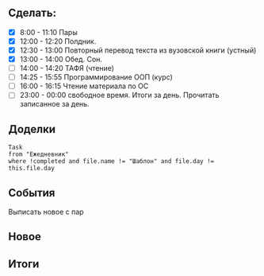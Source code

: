 ## Cделать:
- [x] 8:00 - 11:10 Пары
- [x] 12:00 - 12:20 Полдник.
- [x] 12:30 - 13:00 Повторный перевод текста из вузовской книги (устный) 
- [x] 13:00 - 14:00 Обед. Сон.
- [ ] 14:00 - 14:20 ТАФЯ (чтение) 
- [ ] 14:25 - 15:55 Программирование ООП (курс)
- [ ] 16:00 - 16:15 Чтение материала по ОС
- [ ] 23:00 - 00:00 свободное время. Итоги за день. Прочитать записанное за день.

## Доделки 
```dataview
Task
from "Ежедневник"
where !completed and file.name != "Шаблон" and file.day != this.file.day
```
## События

Выписать новое с пар
## Новое
## Итоги
